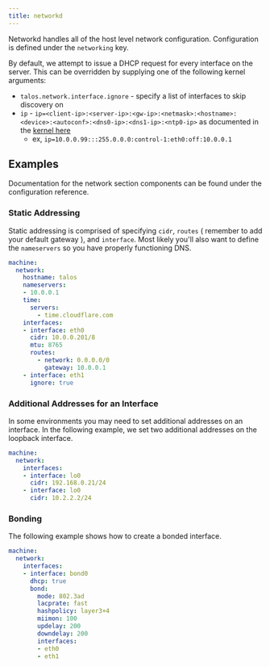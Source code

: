 ```yaml
---
title: networkd
---
```


Networkd handles all of the host level network configuration.
Configuration is defined under the `networking` key.

By default, we attempt to issue a DHCP request for every interface on the server.
This can be overridden by supplying one of the following kernel arguments:

- `talos.network.interface.ignore` - specify a list of interfaces to skip discovery on
- `ip` - `ip=<client-ip>:<server-ip>:<gw-ip>:<netmask>:<hostname>:<device>:<autoconf>:<dns0-ip>:<dns1-ip>:<ntp0-ip>` as documented in the [kernel here](https://www.kernel.org/doc/Documentation/filesystems/nfs/nfsroot.txt)
  - ex, `ip=10.0.0.99:::255.0.0.0:control-1:eth0:off:10.0.0.1`

## Examples

Documentation for the network section components can be found under the configuration reference.

### Static Addressing

Static addressing is comprised of specifying `cidr`, `routes` ( remember to add your default gateway ), and `interface`.
Most likely you'll also want to define the `nameservers` so you have properly functioning DNS.

```yaml
machine:
  network:
    hostname: talos
    nameservers:
    - 10.0.0.1
    time:
      servers:
        - time.cloudflare.com
    interfaces:
    - interface: eth0
      cidr: 10.0.0.201/8
      mtu: 8765
      routes:
        - network: 0.0.0.0/0
          gateway: 10.0.0.1
    - interface: eth1
      ignore: true
```

### Additional Addresses for an Interface

In some environments you may need to set additional addresses on an interface.
In the following example, we set two additional addresses on the loopback interface.

```yaml
machine:
  network:
    interfaces:
    - interface: lo0
      cidr: 192.168.0.21/24
    - interface: lo0
      cidr: 10.2.2.2/24


```

### Bonding

The following example shows how to create a bonded interface.

```yaml
machine:
  network:
    interfaces:
    - interface: bond0
      dhcp: true
      bond:
        mode: 802.3ad
        lacprate: fast
        hashpolicy: layer3+4
        miimon: 100
        updelay: 200
        downdelay: 200
        interfaces:
        - eth0
        - eth1
```
